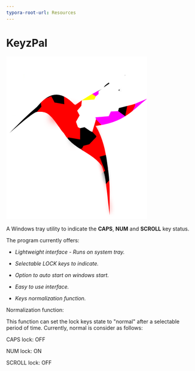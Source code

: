 ```yaml
---
typora-root-url: Resources
---
```


# **KeyzPal**
![img](https://raw.githubusercontent.com/limbo666/KeyzPal/master/Resources/KeysPal.png)



A Windows tray utility to indicate the **CAPS**, **NUM** and **SCROLL** key status.

The program currently offers:

- *Lightweight interface - Runs on system tray.*

- *Selectable LOCK keys to indicate.*

- *Option to auto start on windows start.*

- *Easy to use interface.*

- *Keys normalization function.*

  



Normalization function: 

This function can set the lock keys state to "normal" after a selectable period of time. Currently, normal is consider as follows: 

CAPS lock: OFF

NUM lock: ON

SCROLL lock: OFF